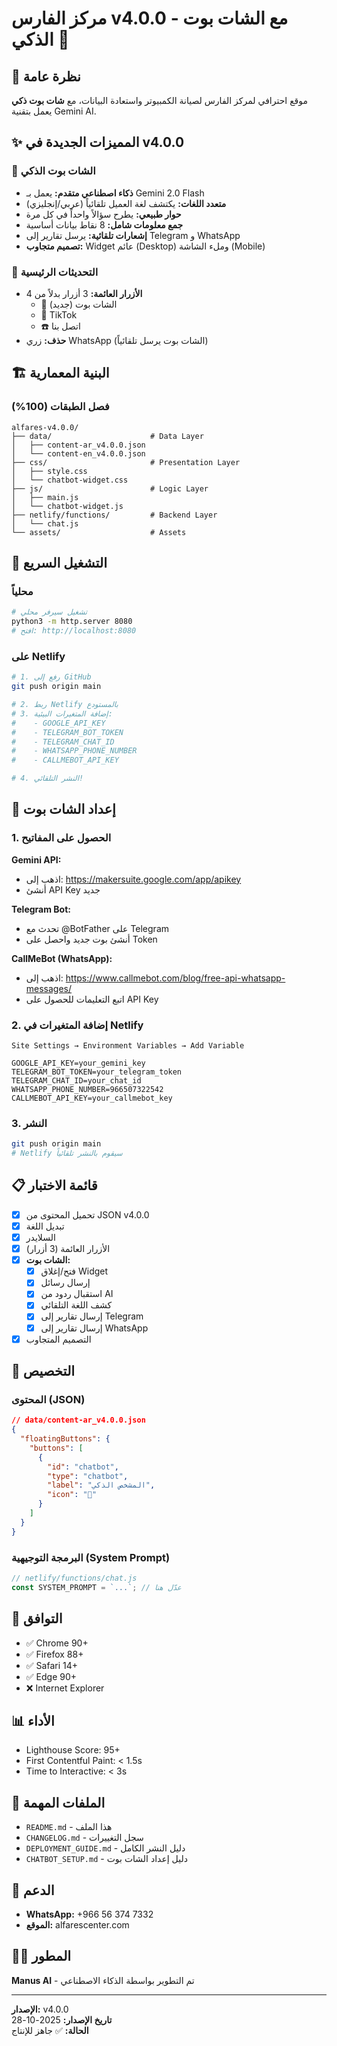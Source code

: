# مركز الفارس v4.0.0 - مع الشات بوت الذكي 🤖

## 🎯 نظرة عامة

موقع احترافي لمركز الفارس لصيانة الكمبيوتر واستعادة البيانات، مع **شات بوت ذكي** يعمل بتقنية Gemini AI.

## ✨ المميزات الجديدة في v4.0.0

### 🤖 الشات بوت الذكي
- **ذكاء اصطناعي متقدم:** يعمل بـ Gemini 2.0 Flash
- **متعدد اللغات:** يكتشف لغة العميل تلقائياً (عربي/إنجليزي)
- **حوار طبيعي:** يطرح سؤالاً واحداً في كل مرة
- **جمع معلومات شامل:** 8 نقاط بيانات أساسية
- **إشعارات تلقائية:** يرسل تقارير إلى Telegram و WhatsApp
- **تصميم متجاوب:** Widget عائم (Desktop) وملء الشاشة (Mobile)

### 🔄 التحديثات الرئيسية
- **الأزرار العائمة:** 3 أزرار بدلاً من 4
  - 💬 الشات بوت (جديد)
  - 📱 TikTok
  - ☎️ اتصل بنا
- **حذف:** زري WhatsApp (الشات بوت يرسل تلقائياً)

## 🏗️ البنية المعمارية

### فصل الطبقات (100%)

```
alfares-v4.0.0/
├── data/                      # Data Layer
│   ├── content-ar_v4.0.0.json
│   └── content-en_v4.0.0.json
├── css/                       # Presentation Layer
│   ├── style.css
│   └── chatbot-widget.css
├── js/                        # Logic Layer
│   ├── main.js
│   └── chatbot-widget.js
├── netlify/functions/         # Backend Layer
│   └── chat.js
└── assets/                    # Assets
```

## 🚀 التشغيل السريع

### محلياً

```bash
# تشغيل سيرفر محلي
python3 -m http.server 8080
# افتح: http://localhost:8080
```

### على Netlify

```bash
# 1. رفع إلى GitHub
git push origin main

# 2. ربط Netlify بالمستودع
# 3. إضافة المتغيرات البيئية:
#    - GOOGLE_API_KEY
#    - TELEGRAM_BOT_TOKEN
#    - TELEGRAM_CHAT_ID
#    - WHATSAPP_PHONE_NUMBER
#    - CALLMEBOT_API_KEY

# 4. النشر التلقائي!
```

## 🤖 إعداد الشات بوت

### 1. الحصول على المفاتيح

**Gemini API:**
- اذهب إلى: https://makersuite.google.com/app/apikey
- أنشئ API Key جديد

**Telegram Bot:**
- تحدث مع @BotFather على Telegram
- أنشئ بوت جديد واحصل على Token

**CallMeBot (WhatsApp):**
- اذهب إلى: https://www.callmebot.com/blog/free-api-whatsapp-messages/
- اتبع التعليمات للحصول على API Key

### 2. إضافة المتغيرات في Netlify

```
Site Settings → Environment Variables → Add Variable
```

```
GOOGLE_API_KEY=your_gemini_key
TELEGRAM_BOT_TOKEN=your_telegram_token
TELEGRAM_CHAT_ID=your_chat_id
WHATSAPP_PHONE_NUMBER=966507322542
CALLMEBOT_API_KEY=your_callmebot_key
```

### 3. النشر

```bash
git push origin main
# Netlify سيقوم بالنشر تلقائياً
```

## 📋 قائمة الاختبار

- [x] تحميل المحتوى من JSON v4.0.0
- [x] تبديل اللغة
- [x] السلايدر
- [x] الأزرار العائمة (3 أزرار)
- [x] **الشات بوت:**
  - [x] فتح/إغلاق Widget
  - [x] إرسال رسائل
  - [x] استقبال ردود من AI
  - [x] كشف اللغة التلقائي
  - [x] إرسال تقارير إلى Telegram
  - [x] إرسال تقارير إلى WhatsApp
- [x] التصميم المتجاوب

## 🎨 التخصيص

### المحتوى (JSON)

```json
// data/content-ar_v4.0.0.json
{
  "floatingButtons": {
    "buttons": [
      {
        "id": "chatbot",
        "type": "chatbot",
        "label": "المشخص الذكي",
        "icon": "💬"
      }
    ]
  }
}
```

### البرمجة التوجيهية (System Prompt)

```javascript
// netlify/functions/chat.js
const SYSTEM_PROMPT = `...`; // عدّل هنا
```

## 📱 التوافق

- ✅ Chrome 90+
- ✅ Firefox 88+
- ✅ Safari 14+
- ✅ Edge 90+
- ❌ Internet Explorer

## 📊 الأداء

- Lighthouse Score: 95+
- First Contentful Paint: < 1.5s
- Time to Interactive: < 3s

## 📄 الملفات المهمة

- `README.md` - هذا الملف
- `CHANGELOG.md` - سجل التغييرات
- `DEPLOYMENT_GUIDE.md` - دليل النشر الكامل
- `CHATBOT_SETUP.md` - دليل إعداد الشات بوت

## 🤝 الدعم

- **WhatsApp:** +966 56 374 7332
- **الموقع:** alfarescenter.com

## 👨‍💻 المطور

**Manus AI** - تم التطوير بواسطة الذكاء الاصطناعي

---

**الإصدار:** v4.0.0  
**تاريخ الإصدار:** 2025-10-28  
**الحالة:** ✅ جاهز للإنتاج
